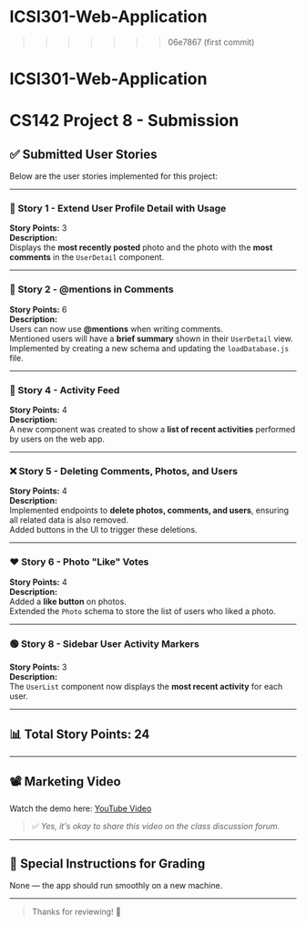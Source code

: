 # ICSI301-Web-Application
>>>>>>> 06e7867 (first commit)
# ICSI301-Web-Application
# CS142 Project 8 - Submission

## ✅ Submitted User Stories

Below are the user stories implemented for this project:

---

### 📘 Story 1 - Extend User Profile Detail with Usage  
**Story Points:** 3  
**Description:**  
Displays the **most recently posted** photo and the photo with the **most comments** in the `UserDetail` component.

---

### 📝 Story 2 - @mentions in Comments  
**Story Points:** 6  
**Description:**  
Users can now use **@mentions** when writing comments.  
Mentioned users will have a **brief summary** shown in their `UserDetail` view.  
Implemented by creating a new schema and updating the `loadDatabase.js` file.

---

### 📰 Story 4 - Activity Feed  
**Story Points:** 4  
**Description:**  
A new component was created to show a **list of recent activities** performed by users on the web app.

---

### ❌ Story 5 - Deleting Comments, Photos, and Users  
**Story Points:** 4  
**Description:**  
Implemented endpoints to **delete photos, comments, and users**, ensuring all related data is also removed.  
Added buttons in the UI to trigger these deletions.

---

### ❤️ Story 6 - Photo "Like" Votes  
**Story Points:** 4  
**Description:**  
Added a **like button** on photos.  
Extended the `Photo` schema to store the list of users who liked a photo.

---

### 🟢 Story 8 - Sidebar User Activity Markers  
**Story Points:** 3  
**Description:**  
The `UserList` component now displays the **most recent activity** for each user.

---

## 📊 Total Story Points: 24

---

## 📽️ Marketing Video  
Watch the demo here: [YouTube Video](https://youtu.be/xoDhwB2ZhBw?feature=shared)  
> ✅ *Yes, it's okay to share this video on the class discussion forum.*

---

## 🧪 Special Instructions for Grading  
None — the app should run smoothly on a new machine.

---

> Thanks for reviewing! 🚀
